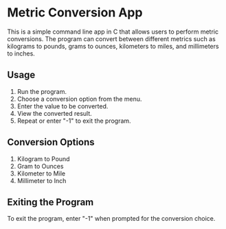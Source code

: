 # Metric Conversion App

This is a simple command line app in C that allows users to perform metric conversions. The program can convert between different metrics such as kilograms to pounds, grams to ounces, kilometers to miles, and millimeters to inches.

## Usage

1. Run the program.
2. Choose a conversion option from the menu.
3. Enter the value to be converted.
4. View the converted result.
5. Repeat or enter "-1" to exit the program.

## Conversion Options

1. Kilogram to Pound
2. Gram to Ounces
3. Kilometer to Mile
4. Millimeter to Inch

## Exiting the Program

To exit the program, enter "-1" when prompted for the conversion choice.
